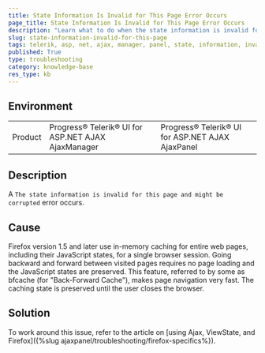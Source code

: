```yaml
---
title: State Information Is Invalid for This Page Error Occurs
page_title: State Information Is Invalid for This Page Error Occurs
description: "Learn what to do when the state information is invalid for this page and might be corrupted error occurs when working with Telerik UI for ASP.NET AJAX."
slug: state-information-invalid-for-this-page
tags: telerik, asp, net, ajax, manager, panel, state, information, invalid, for, this, page, error, exception, occurs
published: True
type: troubleshooting
category: knowledge-base
res_type: kb
---
```


## Environment

<table>
	<tbody>
		<tr>
			<td>Product</td>
			<td>Progress® Telerik® UI for ASP.NET AJAX AjaxManager</td>
			<td>Progress® Telerik® UI for ASP.NET AJAX AjaxPanel</td>
		</tr>
	</tbody>
</table>

## Description

A `The state information is invalid for this page and might be corrupted` error occurs. 

## Cause  

Firefox version 1.5 and later use in-memory caching for entire web pages, including their JavaScript states, for a single browser session. Going backward and forward between visited pages requires no page loading and the JavaScript states are preserved. This feature, referred to by some as bfcache (for "Back-Forward Cache"), makes page navigation very fast. The caching state is preserved until the user closes the browser. 

## Solution 

To work around this issue, refer to the article on [using Ajax, ViewState, and Firefox]({%slug ajaxpanel/troubleshooting/firefox-specifics%}).